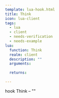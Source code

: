 ```yaml
---
template: lua-hook.html
title: Think
icon: lua-client
tags:
  - lua
  - client
  - needs-verification
  - needs-example
lua:
  function: Think
  realm: client
  description: ""
  arguments:
  
  returns:
    
---
```


<div class="lua__search__keywords">
hook Think &#x2013; ""
</div>
